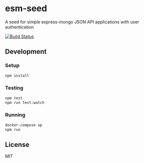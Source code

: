 # esm-seed

A seed for simple express-mongo JSON API applications with user authentication

[![Build Status](https://travis-ci.org/divanvisagie/esm-seed.svg?branch=master)](https://travis-ci.org/divanvisagie/esm-seed)

## Development

### Setup
```bash
npm install
```

### Testing

```bash
npm test
npm run test:watch
```

### Running
```bash
docker-compose up
npm run
```
## License
MIT
